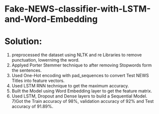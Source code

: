 # Fake-NEWS-classifier-with-LSTM-and-Word-Embedding
# Solution:
1) preprocessed the dataset using NLTK and re Libraries to remove punctuation, lowernimg the word.
2) Applyed  Porter Stemmer technique to after removing Stopwords form the sentences.
3) Used One-Hot encoding with pad_sequences to convert Test NEWS Titles into feature vectors.
4) Used LSTM RNN technique to get the maximum accuracy.
5) Built the Model using Word Embedding layer to get the feature matrix.
6) Used LSTM, Dropout and Dense layers to build a Sequential Model.
7)Got the Train accuracy of 98%, validation accuracy of 92% and Test accuracy of 91.89%.

